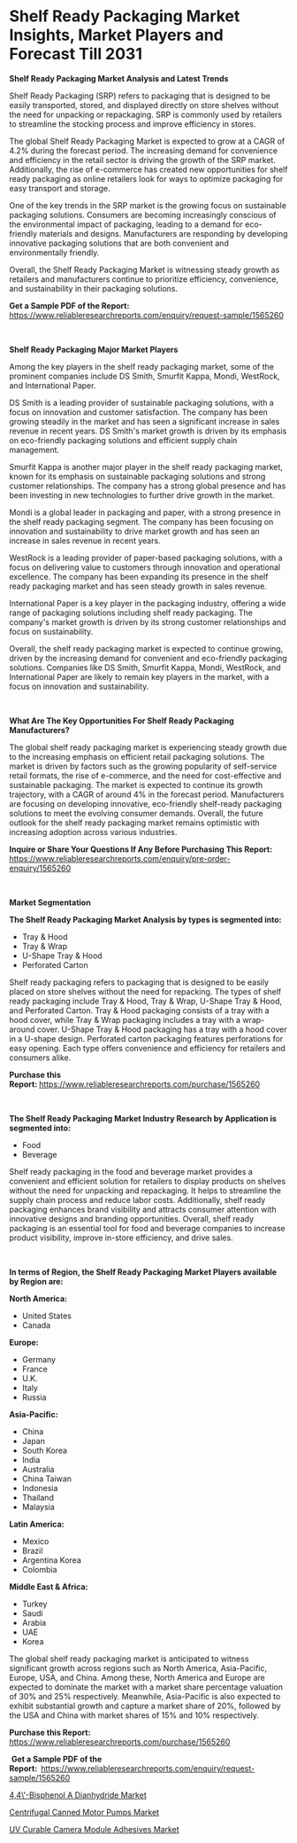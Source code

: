 <p><h1>Shelf Ready Packaging Market Insights, Market Players and Forecast Till 2031</h1></p><p><strong>Shelf Ready Packaging Market Analysis and Latest Trends</strong></p>
<p><p>Shelf Ready Packaging (SRP) refers to packaging that is designed to be easily transported, stored, and displayed directly on store shelves without the need for unpacking or repackaging. SRP is commonly used by retailers to streamline the stocking process and improve efficiency in stores.</p><p>The global Shelf Ready Packaging Market is expected to grow at a CAGR of 4.2% during the forecast period. The increasing demand for convenience and efficiency in the retail sector is driving the growth of the SRP market. Additionally, the rise of e-commerce has created new opportunities for shelf ready packaging as online retailers look for ways to optimize packaging for easy transport and storage.</p><p>One of the key trends in the SRP market is the growing focus on sustainable packaging solutions. Consumers are becoming increasingly conscious of the environmental impact of packaging, leading to a demand for eco-friendly materials and designs. Manufacturers are responding by developing innovative packaging solutions that are both convenient and environmentally friendly.</p><p>Overall, the Shelf Ready Packaging Market is witnessing steady growth as retailers and manufacturers continue to prioritize efficiency, convenience, and sustainability in their packaging solutions.</p></p>
<p><strong>Get a Sample PDF of the Report:&nbsp;</strong> <a href="https://www.reliableresearchreports.com/enquiry/request-sample/1565260">https://www.reliableresearchreports.com/enquiry/request-sample/1565260</a></p>
<p>&nbsp;</p>
<p><strong>Shelf Ready Packaging Major Market Players</strong></p>
<p><p>Among the key players in the shelf ready packaging market, some of the prominent companies include DS Smith, Smurfit Kappa, Mondi, WestRock, and International Paper.</p><p>DS Smith is a leading provider of sustainable packaging solutions, with a focus on innovation and customer satisfaction. The company has been growing steadily in the market and has seen a significant increase in sales revenue in recent years. DS Smith's market growth is driven by its emphasis on eco-friendly packaging solutions and efficient supply chain management.</p><p>Smurfit Kappa is another major player in the shelf ready packaging market, known for its emphasis on sustainable packaging solutions and strong customer relationships. The company has a strong global presence and has been investing in new technologies to further drive growth in the market.</p><p>Mondi is a global leader in packaging and paper, with a strong presence in the shelf ready packaging segment. The company has been focusing on innovation and sustainability to drive market growth and has seen an increase in sales revenue in recent years.</p><p>WestRock is a leading provider of paper-based packaging solutions, with a focus on delivering value to customers through innovation and operational excellence. The company has been expanding its presence in the shelf ready packaging market and has seen steady growth in sales revenue.</p><p>International Paper is a key player in the packaging industry, offering a wide range of packaging solutions including shelf ready packaging. The company's market growth is driven by its strong customer relationships and focus on sustainability.</p><p>Overall, the shelf ready packaging market is expected to continue growing, driven by the increasing demand for convenient and eco-friendly packaging solutions. Companies like DS Smith, Smurfit Kappa, Mondi, WestRock, and International Paper are likely to remain key players in the market, with a focus on innovation and sustainability.</p></p>
<p>&nbsp;</p>
<p><strong>What Are The Key Opportunities For Shelf Ready Packaging Manufacturers?</strong></p>
<p><p>The global shelf ready packaging market is experiencing steady growth due to the increasing emphasis on efficient retail packaging solutions. The market is driven by factors such as the growing popularity of self-service retail formats, the rise of e-commerce, and the need for cost-effective and sustainable packaging. The market is expected to continue its growth trajectory, with a CAGR of around 4% in the forecast period. Manufacturers are focusing on developing innovative, eco-friendly shelf-ready packaging solutions to meet the evolving consumer demands. Overall, the future outlook for the shelf ready packaging market remains optimistic with increasing adoption across various industries.</p></p>
<p><strong>Inquire or Share Your Questions If Any Before Purchasing This Report:</strong> <a href="https://www.reliableresearchreports.com/enquiry/pre-order-enquiry/1565260">https://www.reliableresearchreports.com/enquiry/pre-order-enquiry/1565260</a></p>
<p>&nbsp;</p>
<p><strong>Market Segmentation</strong></p>
<p><strong>The Shelf Ready Packaging Market Analysis by types is segmented into:</strong></p>
<p><ul><li>Tray & Hood</li><li>Tray & Wrap</li><li>U-Shape Tray & Hood</li><li>Perforated Carton</li></ul></p>
<p><p>Shelf ready packaging refers to packaging that is designed to be easily placed on store shelves without the need for repacking. The types of shelf ready packaging include Tray & Hood, Tray & Wrap, U-Shape Tray & Hood, and Perforated Carton. Tray & Hood packaging consists of a tray with a hood cover, while Tray & Wrap packaging includes a tray with a wrap-around cover. U-Shape Tray & Hood packaging has a tray with a hood cover in a U-shape design. Perforated carton packaging features perforations for easy opening. Each type offers convenience and efficiency for retailers and consumers alike.</p></p>
<p><strong>Purchase this Report:&nbsp;</strong><a href="https://www.reliableresearchreports.com/purchase/1565260">https://www.reliableresearchreports.com/purchase/1565260</a></p>
<p>&nbsp;</p>
<p><strong>The Shelf Ready Packaging Market Industry Research by Application is segmented into:</strong></p>
<p><ul><li>Food</li><li>Beverage</li></ul></p>
<p><p>Shelf ready packaging in the food and beverage market provides a convenient and efficient solution for retailers to display products on shelves without the need for unpacking and repackaging. It helps to streamline the supply chain process and reduce labor costs. Additionally, shelf ready packaging enhances brand visibility and attracts consumer attention with innovative designs and branding opportunities. Overall, shelf ready packaging is an essential tool for food and beverage companies to increase product visibility, improve in-store efficiency, and drive sales.</p></p>
<p>&nbsp;</p>
<p><strong>In terms of Region, the Shelf Ready Packaging Market Players available by Region are:</strong></p>
<p>
    <p> <strong> North America: </strong>
        <ul>
            <li>United States</li>
            <li>Canada</li>
        </ul>
        </p> 
    <p> <strong> Europe: </strong>
        <ul>
            <li>Germany</li>
            <li>France</li>
            <li>U.K.</li>
            <li>Italy</li>
            <li>Russia</li>
        </ul>
        </p> 
    <p> <strong> Asia-Pacific: </strong>
        <ul>
            <li>China</li>
            <li>Japan</li>
            <li>South Korea</li>
            <li>India</li>
            <li>Australia</li>
            <li>China Taiwan</li>
            <li>Indonesia</li>
            <li>Thailand</li>
            <li>Malaysia</li>
        </ul>
        </p> 
    <p> <strong> Latin America: </strong>
        <ul>
            <li>Mexico</li>
            <li>Brazil</li>
            <li>Argentina Korea</li>
            <li>Colombia</li>
        </ul>
        </p> 
    <p> <strong> Middle East & Africa: </strong>
        <ul>
            <li>Turkey</li>
            <li>Saudi</li>
            <li>Arabia</li>
            <li>UAE</li>
            <li>Korea</li>
        </ul>
    </p>
    </p>
<p><p>The global shelf ready packaging market is anticipated to witness significant growth across regions such as North America, Asia-Pacific, Europe, USA, and China. Among these, North America and Europe are expected to dominate the market with a market share percentage valuation of 30% and 25% respectively. Meanwhile, Asia-Pacific is also expected to exhibit substantial growth and capture a market share of 20%, followed by the USA and China with market shares of 15% and 10% respectively.</p></p>
<p><strong>Purchase this Report: </strong><a href="https://www.reliableresearchreports.com/purchase/1565260">https://www.reliableresearchreports.com/purchase/1565260</a></p>
<p>&nbsp;<strong>Get a Sample PDF of the Report:&nbsp;&nbsp;</strong><a href="https://www.reliableresearchreports.com/enquiry/request-sample/1565260">https://www.reliableresearchreports.com/enquiry/request-sample/1565260</a></p>
<p><strong></strong></p>
<p><p><a href="https://view.publitas.com/reportprime-1/44-bisphenol-a-dianhydride-market-research-report-unlocks-analysis-on-the-market-financial-status-market-size-and-market-revenue-upto-2030/">4,4\'-Bisphenol A Dianhydride Market</a></p><p><a href="https://view.publitas.com/reportprime-1/global-centrifugal-canned-motor-pumps-market-by-types-applications-and-major-players-with-regional-growth-rate-analysis-and-development-situation-from-2023-to-2030/">Centrifugal Canned Motor Pumps Market</a></p><p><a href="https://view.publitas.com/reportprime-1/uv-curable-camera-module-adhesives-market-offer-valuable-insights-into-market-size-market-share-market-trends-and-projections-spanning-from-2023-to-2030/">UV Curable Camera Module Adhesives Market</a></p></p>